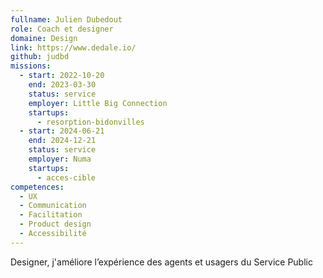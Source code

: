 ```yaml
---
fullname: Julien Dubedout
role: Coach et designer
domaine: Design
link: https://www.dedale.io/
github: judbd
missions:
  - start: 2022-10-20
    end: 2023-03-30
    status: service
    employer: Little Big Connection
    startups:
      - resorption-bidonvilles
  - start: 2024-06-21
    end: 2024-12-21
    status: service
    employer: Numa
    startups:
      - acces-cible
competences:
  - UX
  - Communication
  - Facilitation
  - Product design
  - Accessibilité
---
```


Designer, j'améliore l’expérience des agents et usagers du Service Public
